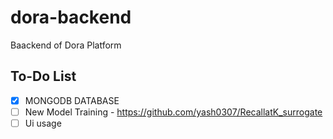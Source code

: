# dora-backend
Baackend of Dora Platform



## To-Do List

- [X] MONGODB DATABASE
- [ ] New Model Training - https://github.com/yash0307/RecallatK_surrogate
- [ ] Ui usage
